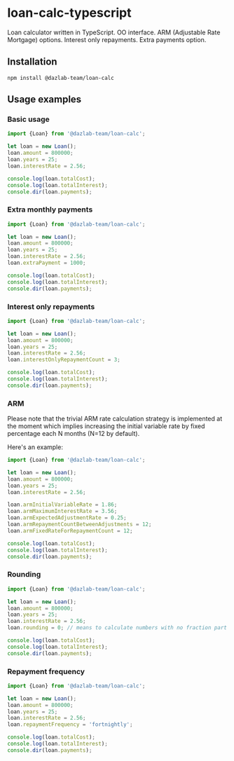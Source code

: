 # loan-calc-typescript
Loan calculator written in TypeScript. 
OO interface. 
ARM (Adjustable Rate Mortgage) options.
Interest only repayments. 
Extra payments option.

## Installation

```
npm install @dazlab-team/loan-calc
```

## Usage examples

### Basic usage

```typescript
import {Loan} from '@dazlab-team/loan-calc';

let loan = new Loan();
loan.amount = 800000;
loan.years = 25;
loan.interestRate = 2.56;

console.log(loan.totalCost);
console.log(loan.totalInterest);
console.dir(loan.payments);
```

### Extra monthly payments

```typescript
import {Loan} from '@dazlab-team/loan-calc';

let loan = new Loan();
loan.amount = 800000;
loan.years = 25;
loan.interestRate = 2.56;
loan.extraPayment = 1000;

console.log(loan.totalCost);
console.log(loan.totalInterest);
console.dir(loan.payments);
```

### Interest only repayments

```typescript
import {Loan} from '@dazlab-team/loan-calc';

let loan = new Loan();
loan.amount = 800000;
loan.years = 25;
loan.interestRate = 2.56;
loan.interestOnlyRepaymentCount = 3;

console.log(loan.totalCost);
console.log(loan.totalInterest);
console.dir(loan.payments);
```

### ARM

Please note that the trivial ARM rate calculation strategy is implemented at the
moment which implies increasing the initial variable rate by fixed percentage each
N months (N=12 by default).

Here's an example:   

```typescript
import {Loan} from '@dazlab-team/loan-calc';

let loan = new Loan();
loan.amount = 800000;
loan.years = 25;
loan.interestRate = 2.56;

loan.armInitialVariableRate = 1.86;
loan.armMaximumInterestRate = 3.56;
loan.armExpectedAdjustmentRate = 0.25;
loan.armRepaymentCountBetweenAdjustments = 12;
loan.armFixedRateForRepaymentCount = 12;

console.log(loan.totalCost);
console.log(loan.totalInterest);
console.dir(loan.payments);
```

### Rounding

```typescript
import {Loan} from '@dazlab-team/loan-calc';

let loan = new Loan();
loan.amount = 800000;
loan.years = 25;
loan.interestRate = 2.56;
loan.rounding = 0; // means to calculate numbers with no fraction part

console.log(loan.totalCost);
console.log(loan.totalInterest);
console.dir(loan.payments);
```

### Repayment frequency

```typescript
import {Loan} from '@dazlab-team/loan-calc';

let loan = new Loan();
loan.amount = 800000;
loan.years = 25;
loan.interestRate = 2.56;
loan.repaymentFrequency = 'fortnightly';

console.log(loan.totalCost);
console.log(loan.totalInterest);
console.dir(loan.payments);
```
